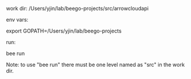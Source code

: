 work dir:
/Users/yjin/lab/beego-projects/src/arrowcloudapi

env vars:

export GOPATH=/Users/yjin/lab/beego-projects


run:

bee run

Note: to use "bee run" there must be one level named as "src" in the work dir.

